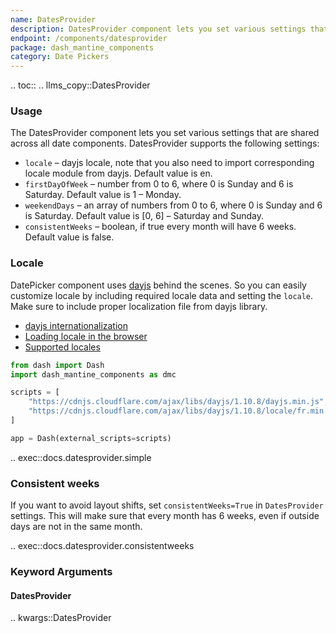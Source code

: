 ```yaml
---
name: DatesProvider
description: DatesProvider component lets you set various settings that are shared across all date components.
endpoint: /components/datesprovider
package: dash_mantine_components
category: Date Pickers
---
```


.. toc::
.. llms_copy::DatesProvider

### Usage

The DatesProvider component lets you set various settings that are shared across all date components. DatesProvider supports the following settings:

- `locale` – dayjs locale, note that you also need to import corresponding locale module from dayjs. Default value is en.
- `firstDayOfWeek` – number from 0 to 6, where 0 is Sunday and 6 is Saturday. Default value is 1 – Monday.
- `weekendDays` – an array of numbers from 0 to 6, where 0 is Sunday and 6 is Saturday. Default value is [0, 6] – Saturday and Sunday.
- `consistentWeeks` – boolean, if true every month will have 6 weeks. Default value is false.



### Locale

DatePicker component uses [dayjs](https://day.js.org) behind the scenes. So you can easily customize locale by including
required locale data and setting the `locale`. Make sure to include proper localization file from dayjs library.

 - [dayjs internationalization](https://day.js.org/docs/en/i18n/i18n)
 - [Loading locale in the browser](https://day.js.org/docs/en/installation/browser#cdn-resource)
 - [Supported locales](https://github.com/iamkun/dayjs/tree/dev/src/locale)

```python
from dash import Dash
import dash_mantine_components as dmc

scripts = [
    "https://cdnjs.cloudflare.com/ajax/libs/dayjs/1.10.8/dayjs.min.js",      # dayjs  
    "https://cdnjs.cloudflare.com/ajax/libs/dayjs/1.10.8/locale/fr.min.js",  # french locale
]

app = Dash(external_scripts=scripts)
```

.. exec::docs.datesprovider.simple


### Consistent weeks
If you want to avoid layout shifts, set `consistentWeeks=True` in `DatesProvider` settings. This will make sure that 
every month has 6 weeks, even if outside days are not in the same month.


.. exec::docs.datesprovider.consistentweeks



### Keyword Arguments

#### DatesProvider

.. kwargs::DatesProvider
